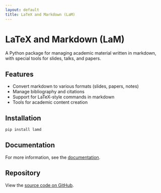 ```yaml
---
layout: default
title: LaTeX and Markdown (LaM)
---
```


# LaTeX and Markdown (LaM)

A Python package for managing academic material written in markdown, with special tools for slides, talks, and papers.

## Features

- Convert markdown to various formats (slides, papers, notes)
- Manage bibliography and citations
- Support for LaTeX-style commands in markdown
- Tools for academic content creation

## Installation

```bash
pip install lamd
```

## Documentation

For more information, see the [documentation](docs/).

## Repository

View the [source code on GitHub](https://github.com/lawrennd/lamd). 